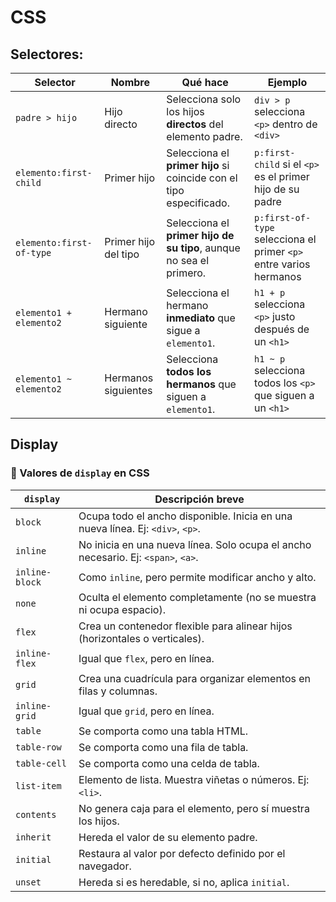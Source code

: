 # CSS

## Selectores:
| Selector                   | Nombre                   | Qué hace                                                                 | Ejemplo                                                                 |
|----------------------------|--------------------------|--------------------------------------------------------------------------|-------------------------------------------------------------------------|
| `padre > hijo`             | Hijo directo             | Selecciona solo los hijos **directos** del elemento padre.               | `div > p` selecciona `<p>` dentro de `<div>`                           |
| `elemento:first-child`     | Primer hijo              | Selecciona el **primer hijo** si coincide con el tipo especificado.      | `p:first-child` si el `<p>` es el primer hijo de su padre              |
| `elemento:first-of-type`   | Primer hijo del tipo     | Selecciona el **primer hijo de su tipo**, aunque no sea el primero.      | `p:first-of-type` selecciona el primer `<p>` entre varios hermanos     |
| `elemento1 + elemento2`    | Hermano siguiente        | Selecciona el hermano **inmediato** que sigue a `elemento1`.             | `h1 + p` selecciona `<p>` justo después de un `<h1>`                   |
| `elemento1 ~ elemento2`    | Hermanos siguientes      | Selecciona **todos los hermanos** que siguen a `elemento1`.              | `h1 ~ p` selecciona todos los `<p>` que siguen a un `<h1>`             |



## Display

### 🧱 Valores de `display` en CSS

| `display`         | Descripción breve                                                                 |
|-------------------|----------------------------------------------------------------------------------|
| `block`           | Ocupa todo el ancho disponible. Inicia en una nueva línea. Ej: `<div>`, `<p>`.   |
| `inline`          | No inicia en una nueva línea. Solo ocupa el ancho necesario. Ej: `<span>`, `<a>`.|
| `inline-block`    | Como `inline`, pero permite modificar ancho y alto.                              |
| `none`            | Oculta el elemento completamente (no se muestra ni ocupa espacio).               |
| `flex`            | Crea un contenedor flexible para alinear hijos (horizontales o verticales).     |
| `inline-flex`     | Igual que `flex`, pero en línea.                                                 |
| `grid`            | Crea una cuadrícula para organizar elementos en filas y columnas.               |
| `inline-grid`     | Igual que `grid`, pero en línea.                                                 |
| `table`           | Se comporta como una tabla HTML.                                                 |
| `table-row`       | Se comporta como una fila de tabla.                                              |
| `table-cell`      | Se comporta como una celda de tabla.                                             |
| `list-item`       | Elemento de lista. Muestra viñetas o números. Ej: `<li>`.                        |
| `contents`        | No genera caja para el elemento, pero sí muestra los hijos.                     |
| `inherit`         | Hereda el valor de su elemento padre.                                            |
| `initial`         | Restaura al valor por defecto definido por el navegador.                         |
| `unset`           | Hereda si es heredable, si no, aplica `initial`.                                |